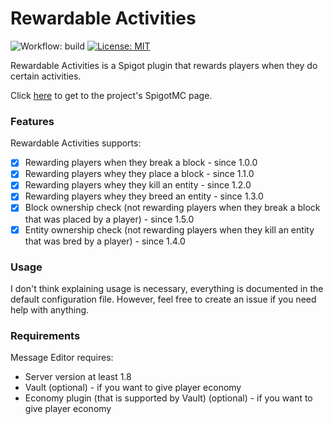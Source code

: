 # Rewardable Activities
![Workflow: build](https://github.com/jaqobb/rewardable-activities/workflows/build/badge.svg) [![License: MIT](https://img.shields.io/badge/License-MIT-blue.svg)](https://opensource.org/licenses/MIT)

Rewardable Activities is a Spigot plugin that rewards players when they do certain activities.

Click [here](https://www.spigotmc.org/resources/rewardable-activities.86090/) to get to the project's SpigotMC page.

### Features

Rewardable Activities supports:
* [x] Rewarding players when they break a block - since 1.0.0
* [x] Rewarding players whey they place a block - since 1.1.0
* [x] Rewarding players whey they kill an entity - since 1.2.0
* [x] Rewarding players whey they breed an entity - since 1.3.0
* [x] Block ownership check (not rewarding players when they break a block that was placed by a player) - since 1.5.0
* [x] Entity ownership check (not rewarding players when they kill an entity that was bred by a player) - since 1.4.0

### Usage

I don't think explaining usage is necessary, everything is documented in the default configuration file. However, feel free to create an issue if you need help with anything.

### Requirements

Message Editor requires:
* Server version at least 1.8
* Vault (optional) - if you want to give player economy
* Economy plugin (that is supported by Vault) (optional) - if you want to give player economy
